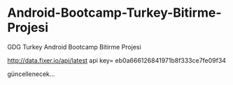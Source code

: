 # Android-Bootcamp-Turkey-Bitirme-Projesi
GDG Turkey Android Bootcamp Bitirme Projesi

http://data.fixer.io/api/latest
api key= eb0a666126841971b8f333ce7fe09f34

güncellenecek...
